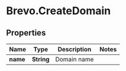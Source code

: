 # Brevo.CreateDomain

## Properties
Name | Type | Description | Notes
------------ | ------------- | ------------- | -------------
**name** | **String** | Domain name | 


